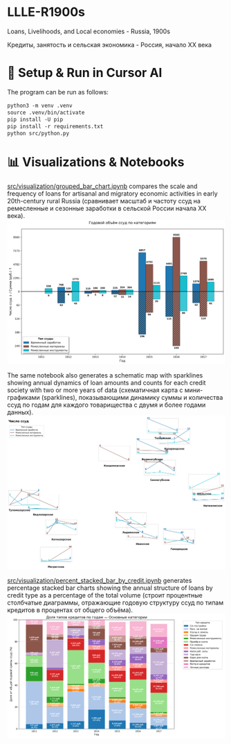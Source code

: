 # LLLE-R1900s
Loans, Livelihoods, and Local economies - Russia, 1900s

Кредиты, занятость и сельская экономика - Россия, начало XX века

# 🚀 Setup & Run in Cursor AI 
The program can be run as follows:
    
    python3 -m venv .venv
    source .venv/bin/activate
    pip install -U pip
    pip install -r requirements.txt
    python src/python.py

# 📊 Visualizations & Notebooks
[src/visualization/grouped_bar_chart.ipynb](src/visualization/grouped_bar_chart.ipynb) compares the scale and frequency of loans for artisanal and migratory economic activities in early 20th-century rural Russia (сравнивает масштаб и частоту ссуд на ремесленные и сезонные заработки в сельской России начала XX века).  
[<img src="figures/grouped_bar_chart_Migration_CraftMaterials_CraftTools_ru.png" alt="Annual loan dynamics" width="600"/>](src/visualization/grouped_bar_chart.ipynb)

The same notebook also generates a schematic map with sparklines showing annual dynamics of loan amounts and counts for each credit society with two or more years of data (схематичная карта с мини-графиками (sparklines), показывающими динамику суммы и количества ссуд по годам для каждого товарищества с двумя и более годами данных).  
[<img src="figures/map_sparklines_count_ru.png" alt="Map with sparklines: loan count" width="600"/>](src/visualization/grouped_bar_chart.ipynb)

[src/visualization/percent_stacked_bar_by_credit.ipynb](src/visualization/percent_stacked_bar_by_credit.ipynb) generates percentage stacked bar charts showing the annual structure of loans by credit type as a percentage of the total volume (строит процентные столбчатые диаграммы, отражающие годовую структуру ссуд по типам кредитов в процентах от общего объёма).
[<img src="figures/credit_share_by_year_main.png" alt="Percentage stacked bar charts: structure of loans" width="600"/>](src/visualization/percent_stacked_bar_by_credit.ipynb)
